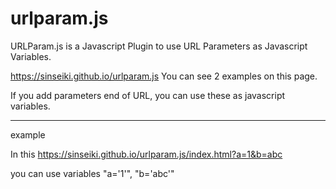 # urlparam.js
URLParam.js is a Javascript Plugin to use URL Parameters as Javascript Variables.


https://sinseiki.github.io/urlparam.js You can see 2 examples on this page.

If you add parameters end of URL, you can use these as javascript variables.

<hr>
example

In this https://sinseiki.github.io/urlparam.js/index.html?a=1&b=abc

you can use variables "a='1'", "b='abc'"
